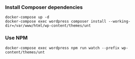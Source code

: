 
### Install Composer dependencies

```
docker-compose up -d
docker-compose exec wordpress composer install --working-dir=/var/www/html/wp-content/themes/unt
```

### Use NPM

```
docker-compose exec wordpress npm run watch --prefix wp-content/themes/unt
```